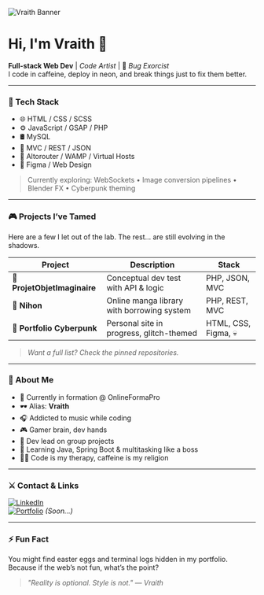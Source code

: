![Vraith Banner](https://i.imgur.com/yu237rW.png)
# Hi, I'm Vraith 👾  
**Full-stack Web Dev** | *Code Artist* | 🐞 *Bug Exorcist*  
I code in caffeine, deploy in neon, and break things just to fix them better.

---

### 🧠 Tech Stack

- 🌐 HTML / CSS / SCSS  
- ⚙️ JavaScript / GSAP / PHP  
- 🛢️ MySQL  
- 🧱 MVC / REST / JSON  
- 🧪 Altorouter / WAMP / Virtual Hosts  
- 🎨 Figma / Web Design  

> Currently exploring: WebSockets • Image conversion pipelines • Blender FX • Cyberpunk theming

---

### 🎮 Projects I’ve Tamed

Here are a few I let out of the lab. The rest... are still evolving in the shadows.

| Project | Description | Stack |
|--------|-------------|-------|
| 🔸 **ProjetObjetImaginaire** | Conceptual dev test with API & logic | PHP, JSON, MVC |
| 🔹 **Nihon** | Online manga library with borrowing system | PHP, REST, MVC |
| 🔸 **Portfolio Cyberpunk** | Personal site in progress, glitch-themed | HTML, CSS, Figma, 💀 |

> *Want a full list? Check the pinned repositories.*

---

### 🧠 About Me

- 🧪 Currently in formation @ OnlineFormaPro  
- 🕶️ Alias: **Vraith**  
- 🎧 Addicted to music while coding  
- 🎮 Gamer brain, dev hands  
- 🧱 Dev lead on group projects  
- 🧠 Learning Java, Spring Boot & multitasking like a boss  
- 🧘‍♂️ Code is my therapy, caffeine is my religion

---

### ⚔️ Contact & Links

[![LinkedIn](https://img.shields.io/badge/-LinkedIn-0e76a8?style=flat&logo=linkedin&logoColor=white)](https://www.linkedin.com/in/ton-lien)  
[![Portfolio](https://img.shields.io/badge/-Portfolio-cyberpunk?style=flat&logo=firefox&logoColor=white)](https://vraith.dev) *(Soon...)*

---

### ⚡ Fun Fact

You might find easter eggs and terminal logs hidden in my portfolio.  
Because if the web’s not fun, what’s the point?

> *"Reality is optional. Style is not." — Vraith*
